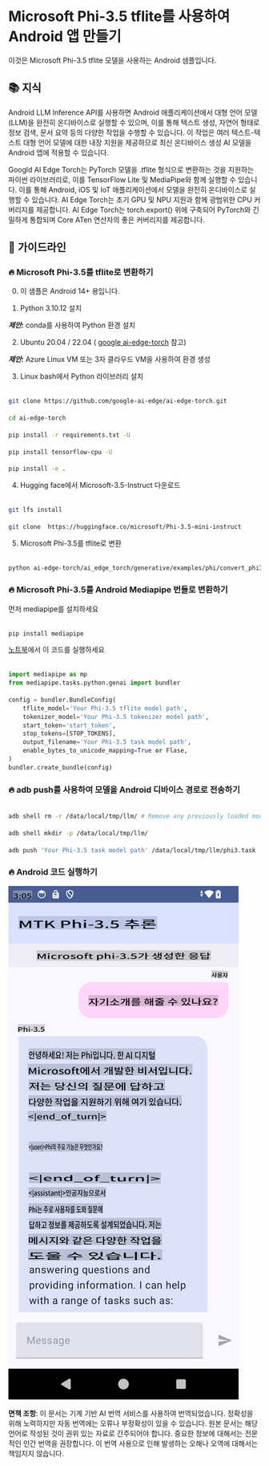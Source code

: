 # **Microsoft Phi-3.5 tflite를 사용하여 Android 앱 만들기**

이것은 Microsoft Phi-3.5 tflite 모델을 사용하는 Android 샘플입니다.

## **📚 지식**

Android LLM Inference API를 사용하면 Android 애플리케이션에서 대형 언어 모델(LLM)을 완전히 온디바이스로 실행할 수 있으며, 이를 통해 텍스트 생성, 자연어 형태로 정보 검색, 문서 요약 등의 다양한 작업을 수행할 수 있습니다. 이 작업은 여러 텍스트-텍스트 대형 언어 모델에 대한 내장 지원을 제공하므로 최신 온디바이스 생성 AI 모델을 Android 앱에 적용할 수 있습니다.

Googld AI Edge Torch는 PyTorch 모델을 .tflite 형식으로 변환하는 것을 지원하는 파이썬 라이브러리로, 이를 TensorFlow Lite 및 MediaPipe와 함께 실행할 수 있습니다. 이를 통해 Android, iOS 및 IoT 애플리케이션에서 모델을 완전히 온디바이스로 실행할 수 있습니다. AI Edge Torch는 초기 GPU 및 NPU 지원과 함께 광범위한 CPU 커버리지를 제공합니다. AI Edge Torch는 torch.export() 위에 구축되어 PyTorch와 긴밀하게 통합되며 Core ATen 연산자의 좋은 커버리지를 제공합니다.

## **🪬 가이드라인**

### **🔥 Microsoft Phi-3.5를 tflite로 변환하기**

0. 이 샘플은 Android 14+ 용입니다.

1. Python 3.10.12 설치

***제안:*** conda를 사용하여 Python 환경 설치

2. Ubuntu 20.04 / 22.04 ( [google ai-edge-torch](https://github.com/google-ai-edge/ai-edge-torch) 참고)

***제안:*** Azure Linux VM 또는 3자 클라우드 VM을 사용하여 환경 생성

3. Linux bash에서 Python 라이브러리 설치

```bash

git clone https://github.com/google-ai-edge/ai-edge-torch.git

cd ai-edge-torch

pip install -r requirements.txt -U 

pip install tensorflow-cpu -U

pip install -e .

```

4. Hugging face에서 Microsoft-3.5-Instruct 다운로드

```bash

git lfs install

git clone  https://huggingface.co/microsoft/Phi-3.5-mini-instruct

```

5. Microsoft Phi-3.5를 tflite로 변환

```bash

python ai-edge-torch/ai_edge_torch/generative/examples/phi/convert_phi3_to_tflite.py --checkpoint_path  Your Microsoft Phi-3.5-mini-instruct path --tflite_path Your Microsoft Phi-3.5-mini-instruct tflite path  --prefill_seq_len 1024 --kv_cache_max_len 1280 --quantize True

```

### **🔥 Microsoft Phi-3.5를 Android Mediapipe 번들로 변환하기**

먼저 mediapipe를 설치하세요

```bash

pip install mediapipe

```

[노트북](../../../../../code/09.UpdateSamples/Aug/Android/convert/convert_phi.ipynb)에서 이 코드를 실행하세요

```python

import mediapipe as mp
from mediapipe.tasks.python.genai import bundler

config = bundler.BundleConfig(
    tflite_model='Your Phi-3.5 tflite model path',
    tokenizer_model='Your Phi-3.5 tokenizer model path',
    start_token='start_token',
    stop_tokens=[STOP_TOKENS],
    output_filename='Your Phi-3.5 task model path',
    enable_bytes_to_unicode_mapping=True or Flase,
)
bundler.create_bundle(config)

```

### **🔥 adb push를 사용하여 모델을 Android 디바이스 경로로 전송하기**

```bash

adb shell rm -r /data/local/tmp/llm/ # Remove any previously loaded models

adb shell mkdir -p /data/local/tmp/llm/

adb push 'Your Phi-3.5 task model path' /data/local/tmp/llm/phi3.task

```

### **🔥 Android 코드 실행하기**

![demo](../../../../../translated_images/demo.620206294c6ef79a3f58a68f49009133a02846e3fd107430a6b92d3af870a7b8.ko.png)

**면책 조항**:
이 문서는 기계 기반 AI 번역 서비스를 사용하여 번역되었습니다. 정확성을 위해 노력하지만 자동 번역에는 오류나 부정확성이 있을 수 있습니다. 원본 문서는 해당 언어로 작성된 것이 권위 있는 자료로 간주되어야 합니다. 중요한 정보에 대해서는 전문적인 인간 번역을 권장합니다. 이 번역 사용으로 인해 발생하는 오해나 오역에 대해서는 책임지지 않습니다.